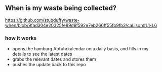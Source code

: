 ## When is my waste being collected?
  https://github.com/stubduffy/waste-when/blob/9fad304e20325fe89d9f592e7eb266ff55fb9fb3/cal.json#L1-L6
  
  ### how it works
  - opens the hamburg Abfuhrkalendar on a daily basis, and fills in my details to see the latest dates
  - grabs the relevant dates and stores them
  - pushes the update back to this repo
  
